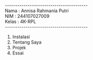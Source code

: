---------------------------------------- <br>
Nama : Annisa Rahmania Putri <br>
NIM  : 244107027009 <br>
Kelas : 4K-RPL <br>
---------------------------------------- <br>

1. Instalasi
2. Tentang Saya
3. Projek
4. Essai
